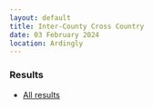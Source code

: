 ```yaml
---
layout: default
title: Inter-County Cross Country
date: 03 February 2024
location: Ardingly
---
```


<div class="panel panel-info">
    <div class="panel-heading">
        <h3 class="panel-title">Results</h3>
    </div>
    <div class="panel-body">
        <ul>
            <li><a href="/files/events/23-24/2024-02-03-inter-county-cross-country/SESchoolsInterCountiesCrossCountryResultsArdingly03022024RevA.pdf">All results</a></li>
        </ul>
    </div>
</div>